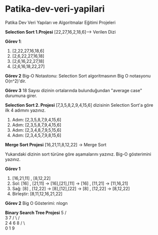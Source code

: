 # Patika-dev-veri-yapilari
Patika Dev Veri Yapıları ve Algoritmalar Eğitimi Projeleri

**Selection Sort 1.Projesi**
[22,27,16,2,18,6]--> Verilen Dizi

**Görev 1**:
1) [2,22,27,16,18,6]
2) [2,6,22,27,16,18]
3) [2,6,16,22,27,18]
4) [2,6,16,18,22,27]

**Görev 2**
Big-O Notastonu: Selection Sort algoritmasının Big O notasyonu O(n^2)'dir.

**Görev 3**
18 Sayısı dizinin ortalarında bulunduğundan "average case" durumuna girer.

**Selection Sort 2. Projesi**
[7,3,5,8,2,9,4,15,6] dizisinin Selection Sort'a göre ilk 4 adımını yazınız.
1. Adım: [2,3,5,8,7,9,4,15,6] 
2. Adım: [2,3,5,8,7,9,4,15,6] 
3. Adım: [2,3,4,8,7,9,5,15,6] 
4. Adım: [2,3,4,5,7,9,8,15,6] 


**Merge Sort Projesi**
[16,21,11,8,12,22] -> Merge Sort

Yukarıdaki dizinin sort türüne göre aşamalarını yazınız.
Big-O gösterimini yazınız.

**Görev 1**
1) [16,21,11] , [8,12,22]
2) Sol: [16] , [21,11] -> [16],[21],[11] -> [16] , [11,21] -> [11,16,21]
3) Sağ: [8] , [12,22] -> [8],[12],[22] -> [8] , [12,22] -> [8,12,22]
4) Birleştir: [8,11,12,16,21,22]

**Görev 2**
Big O Gösterimi: nlogn


**Binary Search Tree Projesi**
           5 
         /    \
       3       7
      / \     / \
     2  4    6    8
     / \             \
     0  1             9 

